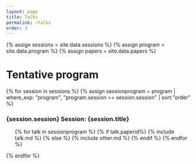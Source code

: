 ```yaml
---
layout: page
title: Talks
permalink: /talks
order: 3
---
```


{% assign sessions = site.data.sessions %}
{% assign program = site.data.program %}
{% assign papers = site.data.papers %}

<h1>Tentative program</h1>

<div>
{% for session in sessions %}
	{% assign sessionprogram = program | where_exp: "program", "program.session == session.session" | sort:"order" %}
	<h3>{session.session} Session: {session.title}</h3>
	<ul>
		{% for talk in sessionprogram %}
			{% if talk.paperid%}
				{% include talk.md %}
			{% else %}
				{% include other.md %}
			{% endif %}
		{% endfor %}
	</ul>
{% endfor %}
</div>

